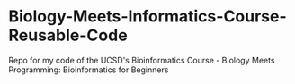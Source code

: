# Biology-Meets-Informatics-Course-Reusable-Code
Repo for my code of the UCSD's Bioinformatics Course - Biology Meets Programming: Bioinformatics for Beginners
